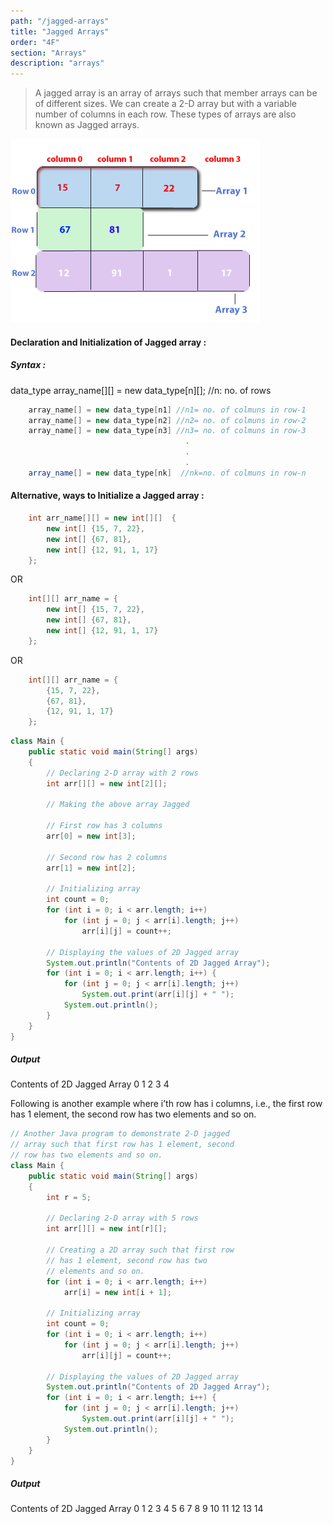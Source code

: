 ```yaml
---
path: "/jagged-arrays"
title: "Jagged Arrays"
order: "4F"
section: "Arrays"
description: "arrays"
---
```


> A jagged array is an array of arrays such that member arrays can be of different sizes.
We can create a 2-D array but with a variable number of columns in each row. 
These types of arrays are also known as Jagged arrays.

![java-jaggedarray](./images/java-jagged-array.png)

#### Declaration and Initialization of Jagged array :
##### Syntax : 
data_type array_name[][] = new data_type[n][];  //n: no. of rows

```java
    array_name[] = new data_type[n1] //n1= no. of colmuns in row-1
    array_name[] = new data_type[n2] //n2= no. of colmuns in row-2
    array_name[] = new data_type[n3] //n3= no. of colmuns in row-3
                                       .
                                       .
                                       .
    array_name[] = new data_type[nk]  //nk=no. of colmuns in row-n
```


#### Alternative, ways to Initialize a Jagged array :
```java
    int arr_name[][] = new int[][]  {
        new int[] {15, 7, 22},
        new int[] {67, 81},
        new int[] {12, 91, 1, 17}
    };
```
                                      
OR   
```java
    int[][] arr_name = {
        new int[] {15, 7, 22},
        new int[] {67, 81},
        new int[] {12, 91, 1, 17}
    };
```
 OR  
```java
    int[][] arr_name = {
        {15, 7, 22},
        {67, 81},
        {12, 91, 1, 17}
    };
```

```java
class Main {
    public static void main(String[] args)
    {
        // Declaring 2-D array with 2 rows
        int arr[][] = new int[2][];
 
        // Making the above array Jagged
 
        // First row has 3 columns
        arr[0] = new int[3];
 
        // Second row has 2 columns
        arr[1] = new int[2];
 
        // Initializing array
        int count = 0;
        for (int i = 0; i < arr.length; i++)
            for (int j = 0; j < arr[i].length; j++)
                arr[i][j] = count++;
 
        // Displaying the values of 2D Jagged array
        System.out.println("Contents of 2D Jagged Array");
        for (int i = 0; i < arr.length; i++) {
            for (int j = 0; j < arr[i].length; j++)
                System.out.print(arr[i][j] + " ");
            System.out.println();
        }
    }
}
```

##### Output
Contents of 2D Jagged Array
0 1 2 
3 4 

Following is another example where i’th row has i columns, i.e., the first row has 1 element, the second row has two elements and so on.

```java
// Another Java program to demonstrate 2-D jagged
// array such that first row has 1 element, second
// row has two elements and so on.
class Main {
    public static void main(String[] args)
    {
        int r = 5;
 
        // Declaring 2-D array with 5 rows
        int arr[][] = new int[r][];
 
        // Creating a 2D array such that first row
        // has 1 element, second row has two
        // elements and so on.
        for (int i = 0; i < arr.length; i++)
            arr[i] = new int[i + 1];
 
        // Initializing array
        int count = 0;
        for (int i = 0; i < arr.length; i++)
            for (int j = 0; j < arr[i].length; j++)
                arr[i][j] = count++;
 
        // Displaying the values of 2D Jagged array
        System.out.println("Contents of 2D Jagged Array");
        for (int i = 0; i < arr.length; i++) {
            for (int j = 0; j < arr[i].length; j++)
                System.out.print(arr[i][j] + " ");
            System.out.println();
        }
    }
}
```
##### Output
Contents of 2D Jagged Array
0 
1 2 
3 4 5 
6 7 8 9 
10 11 12 13 14 


